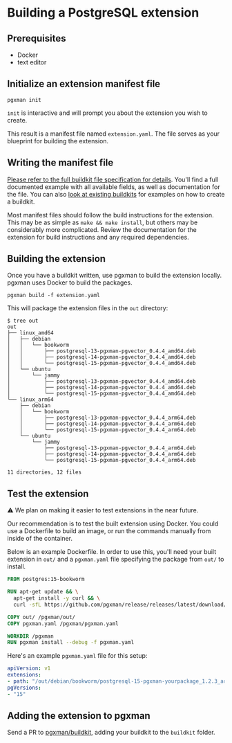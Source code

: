 # Building a PostgreSQL extension

## Prerequisites

* Docker
* text editor

## Initialize an extension manifest file

```console
pgxman init
```

`init` is interactive and will prompt you about the extension you wish to
create.

This result is a manifest file named `extension.yaml`. The file serves as your
blueprint for building the extension.

## Writing the manifest file

[Please refer to the full buildkit file specification for
details](https://github.com/pgxman/buildkit/blob/main/spec/buildkit.md). You'll
find a full documented example with all available fields, as well as
documentation for the file. You can also [look at existing
buildkits](https://github.com/pgxman/buildkit/tree/main/buildkit) for examples
on how to create a buildkit.

Most manifest files should follow the build instructions for the extension.
This may be as simple as `make && make install`, but others may be considerably
more complicated. Review the documentation for the extension for build
instructions and any required dependencies.

## Building the extension

Once you have a buildkit written, use pgxman to build the extension locally.
pgxman uses Docker to build the packages.

```console
pgxman build -f extension.yaml
```

This will package the extension files in the `out` directory:

```console
$ tree out
out
├── linux_amd64
│   ├── debian
│   │   └── bookworm
│   │       ├── postgresql-13-pgxman-pgvector_0.4.4_amd64.deb
│   │       ├── postgresql-14-pgxman-pgvector_0.4.4_amd64.deb
│   │       └── postgresql-15-pgxman-pgvector_0.4.4_amd64.deb
│   └── ubuntu
│       └── jammy
│           ├── postgresql-13-pgxman-pgvector_0.4.4_amd64.deb
│           ├── postgresql-14-pgxman-pgvector_0.4.4_amd64.deb
│           └── postgresql-15-pgxman-pgvector_0.4.4_amd64.deb
└── linux_arm64
    ├── debian
    │   └── bookworm
    │       ├── postgresql-13-pgxman-pgvector_0.4.4_arm64.deb
    │       ├── postgresql-14-pgxman-pgvector_0.4.4_arm64.deb
    │       └── postgresql-15-pgxman-pgvector_0.4.4_arm64.deb
    └── ubuntu
        └── jammy
            ├── postgresql-13-pgxman-pgvector_0.4.4_arm64.deb
            ├── postgresql-14-pgxman-pgvector_0.4.4_arm64.deb
            └── postgresql-15-pgxman-pgvector_0.4.4_arm64.deb

11 directories, 12 files
```

## Test the extension

⚠️ We plan on making it easier to test extensions in the near future.

Our recommendation is to test the built extension using Docker. You could use a
Dockerfile to build an image, or run the commands manually from inside of the
container.

Below is an example Dockerfile. In order to use this, you'll need your built
extension in `out/` and a `pgxman.yaml` file specifying the package from `out/`
to install.

```Dockerfile
FROM postgres:15-bookworm

RUN apt-get update && \
  apt-get install -y curl && \
  curl -sfL https://github.com/pgxman/release/releases/latest/download/install.sh | sh -

COPY out/ /pgxman/out/
COPY pgxman.yaml /pgxman/pgxman.yaml

WORKDIR /pgxman
RUN pgxman install --debug -f pgxman.yaml
```

Here's an example `pgxman.yaml` file for this setup:

```yaml
apiVersion: v1
extensions:
- path: "/out/debian/bookworm/postgresql-15-pgxman-yourpackage_1.2.3_arm64.deb"
pgVersions:
- "15"
```

## Adding the extension to pgxman

Send a PR to [pgxman/buildkit](https://github.com/pgxman/buildkit), adding your
buildkit to the `buildkit` folder.
